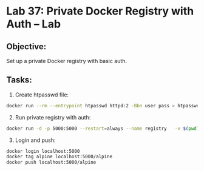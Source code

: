# Lab 37: Private Docker Registry with Auth – Lab

## Objective:
Set up a private Docker registry with basic auth.

## Tasks:
1. Create htpasswd file:
```bash
docker run --rm --entrypoint htpasswd httpd:2 -Bbn user pass > htpasswd
```

2. Run private registry with auth:
```bash
docker run -d -p 5000:5000 --restart=always --name registry   -v $(pwd)/auth:/auth   -e "REGISTRY_AUTH=htpasswd"   -e "REGISTRY_AUTH_HTPASSWD_REALM=Registry Realm"   -e "REGISTRY_AUTH_HTPASSWD_PATH=/auth/htpasswd"   registry:2
```

3. Login and push:
```bash
docker login localhost:5000
docker tag alpine localhost:5000/alpine
docker push localhost:5000/alpine
```
